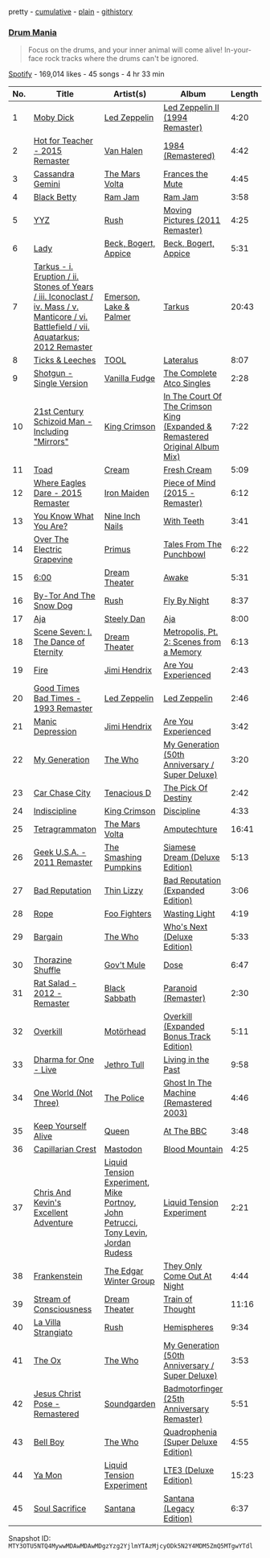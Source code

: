 pretty - [cumulative](/playlists/cumulative/37i9dQZF1DWXsvIAf8Ytjl.md) - [plain](/playlists/plain/37i9dQZF1DWXsvIAf8Ytjl) - [githistory](https://github.githistory.xyz/mackorone/spotify-playlist-archive/blob/main/playlists/plain/37i9dQZF1DWXsvIAf8Ytjl)

### [Drum Mania](https://open.spotify.com/playlist/37i9dQZF1DWXsvIAf8Ytjl)

> Focus on the drums, and your inner animal will come alive! In\-your\-face rock tracks where the drums can't be ignored.

[Spotify](https://open.spotify.com/user/spotify) - 169,014 likes - 45 songs - 4 hr 33 min

| No. | Title | Artist(s) | Album | Length |
|---|---|---|---|---|
| 1 | [Moby Dick](https://open.spotify.com/track/0h2gzJQBt6duqZD6kWiz4s) | [Led Zeppelin](https://open.spotify.com/artist/36QJpDe2go2KgaRleHCDTp) | [Led Zeppelin II \(1994 Remaster\)](https://open.spotify.com/album/70lQYZtypdCALtFVlQAcvx) | 4:20 |
| 2 | [Hot for Teacher \- 2015 Remaster](https://open.spotify.com/track/6QDbGdbJ57Mtkflsg42WV5) | [Van Halen](https://open.spotify.com/artist/2cnMpRsOVqtPMfq7YiFE6K) | [1984 \(Remastered\)](https://open.spotify.com/album/3REUXdj5OPKhuDTrTtCBU0) | 4:42 |
| 3 | [Cassandra Gemini](https://open.spotify.com/track/7niwGnlrDXwKtNteHbix2i) | [The Mars Volta](https://open.spotify.com/artist/75U40yZLLPglFgXbDVnmVs) | [Frances the Mute](https://open.spotify.com/album/30iqYID1JMBXLVFfErwTSd) | 4:45 |
| 4 | [Black Betty](https://open.spotify.com/track/6kooDsorCpWVMGc994XjWN) | [Ram Jam](https://open.spotify.com/artist/6FITmSxIMsk6TfulFiCIIz) | [Ram Jam](https://open.spotify.com/album/4z2REZpvRsVMpHFrsIz7PD) | 3:58 |
| 5 | [YYZ](https://open.spotify.com/track/3lpDrxUkr0tIe1kmJvdK7d) | [Rush](https://open.spotify.com/artist/2Hkut4rAAyrQxRdof7FVJq) | [Moving Pictures \(2011 Remaster\)](https://open.spotify.com/album/2xg7iIKoSqaDNpDbJnyCjY) | 4:25 |
| 6 | [Lady](https://open.spotify.com/track/6Pyr3DqDxXnoP1mZBzb2JY) | [Beck, Bogert, Appice](https://open.spotify.com/artist/5IjFZHS2iHNl5pMwLzDySP) | [Beck, Bogert, Appice](https://open.spotify.com/album/6FJqfog8O3e8gypdDlsCvz) | 5:31 |
| 7 | [Tarkus \- i\. Eruption / ii\. Stones of Years / iii\. Iconoclast / iv\. Mass / v\. Manticore / vi\. Battlefield / vii\. Aquatarkus; 2012 Remaster](https://open.spotify.com/track/21lhHDRMO5e7SWCJ0rza0M) | [Emerson, Lake & Palmer](https://open.spotify.com/artist/0nCiidE5GgDrc5kWN3NZgZ) | [Tarkus](https://open.spotify.com/album/3OtFsLLaUZWN6AyeBIzNCj) | 20:43 |
| 8 | [Ticks & Leeches](https://open.spotify.com/track/0Cnx6PGogxIE2RnDcnoeK8) | [TOOL](https://open.spotify.com/artist/2yEwvVSSSUkcLeSTNyHKh8) | [Lateralus](https://open.spotify.com/album/5l5m1hnH4punS1GQXgEi3T) | 8:07 |
| 9 | [Shotgun \- Single Version](https://open.spotify.com/track/4cpaaN9gp0JvTaro27c0ex) | [Vanilla Fudge](https://open.spotify.com/artist/0vIMq3W8V63uR4Ymgm2pF1) | [The Complete Atco Singles](https://open.spotify.com/album/1c0ZllsJKYA7N8v10OdVLP) | 2:28 |
| 10 | [21st Century Schizoid Man \- Including "Mirrors"](https://open.spotify.com/track/5L7VBYoosmkmiiDlzumdCe) | [King Crimson](https://open.spotify.com/artist/7M1FPw29m5FbicYzS2xdpi) | [In The Court Of The Crimson King \(Expanded & Remastered Original Album Mix\)](https://open.spotify.com/album/6tVg2Wl9hVKMpHYcAl2V2M) | 7:22 |
| 11 | [Toad](https://open.spotify.com/track/11RuqNiPXDGjRvu8cw2TPO) | [Cream](https://open.spotify.com/artist/74oJ4qxwOZvX6oSsu1DGnw) | [Fresh Cream](https://open.spotify.com/album/6iyKqDoL9pRSHUsDBYemlB) | 5:09 |
| 12 | [Where Eagles Dare \- 2015 Remaster](https://open.spotify.com/track/6yA4BknBpds3hfF7r2u5Wb) | [Iron Maiden](https://open.spotify.com/artist/6mdiAmATAx73kdxrNrnlao) | [Piece of Mind \(2015 \- Remaster\)](https://open.spotify.com/album/6iVSpex7UohpwPOYZEYmvm) | 6:12 |
| 13 | [You Know What You Are?](https://open.spotify.com/track/4Hs5Fu5fHNPwHvKAiUXotu) | [Nine Inch Nails](https://open.spotify.com/artist/0X380XXQSNBYuleKzav5UO) | [With Teeth](https://open.spotify.com/album/56Us3Q6UIM4jKJZlWhqddL) | 3:41 |
| 14 | [Over The Electric Grapevine](https://open.spotify.com/track/1l6AdJbUeraVJudcDnQ3ua) | [Primus](https://open.spotify.com/artist/64mPnRMMeudAet0E62ypkx) | [Tales From The Punchbowl](https://open.spotify.com/album/4zj8UNQeBccOC3OS8ZNthE) | 6:22 |
| 15 | [6:00](https://open.spotify.com/track/1UQn05L6LCftnI9VoNy4Sp) | [Dream Theater](https://open.spotify.com/artist/2aaLAng2L2aWD2FClzwiep) | [Awake](https://open.spotify.com/album/4jP59Kwqvy3n09eUe1Cge7) | 5:31 |
| 16 | [By\-Tor And The Snow Dog](https://open.spotify.com/track/0hRJNNyjoIlRcrgYVypM2Y) | [Rush](https://open.spotify.com/artist/2Hkut4rAAyrQxRdof7FVJq) | [Fly By Night](https://open.spotify.com/album/3ZtICWkqezf0bBTUwY1Khe) | 8:37 |
| 17 | [Aja](https://open.spotify.com/track/0w0Zs8pu4wx9iErRMEG96L) | [Steely Dan](https://open.spotify.com/artist/6P7H3ai06vU1sGvdpBwDmE) | [Aja](https://open.spotify.com/album/5Zxv8bCtxjz11jjypNdkEa) | 8:00 |
| 18 | [Scene Seven: I\. The Dance of Eternity](https://open.spotify.com/track/7FTf3bJuCq5UYHjUwggKNB) | [Dream Theater](https://open.spotify.com/artist/2aaLAng2L2aWD2FClzwiep) | [Metropolis, Pt\. 2: Scenes from a Memory](https://open.spotify.com/album/1QZi8laY96nhaeGSklvN4D) | 6:13 |
| 19 | [Fire](https://open.spotify.com/track/5LI7PoHEolR8plrf3I16sq) | [Jimi Hendrix](https://open.spotify.com/artist/776Uo845nYHJpNaStv1Ds4) | [Are You Experienced](https://open.spotify.com/album/7rSZXXHHvIhF4yUFdaOCy9) | 2:43 |
| 20 | [Good Times Bad Times \- 1993 Remaster](https://open.spotify.com/track/0QwZfbw26QeUoIy82Z2jYp) | [Led Zeppelin](https://open.spotify.com/artist/36QJpDe2go2KgaRleHCDTp) | [Led Zeppelin](https://open.spotify.com/album/3ycjBixZf7S3WpC5WZhhUK) | 2:46 |
| 21 | [Manic Depression](https://open.spotify.com/track/3f5JtAsGRIXN8pSAeTi6vA) | [Jimi Hendrix](https://open.spotify.com/artist/776Uo845nYHJpNaStv1Ds4) | [Are You Experienced](https://open.spotify.com/album/7rSZXXHHvIhF4yUFdaOCy9) | 3:42 |
| 22 | [My Generation](https://open.spotify.com/track/2EMmHEhCZSMMEM85HTFJvj) | [The Who](https://open.spotify.com/artist/67ea9eGLXYMsO2eYQRui3w) | [My Generation \(50th Anniversary / Super Deluxe\)](https://open.spotify.com/album/0ooEHMMu3yiwnFwNYHcqwX) | 3:20 |
| 23 | [Car Chase City](https://open.spotify.com/track/5WwKzyAOGvnNqTIs0Tk8ei) | [Tenacious D](https://open.spotify.com/artist/1XpDYCrUJnvCo9Ez6yeMWh) | [The Pick Of Destiny](https://open.spotify.com/album/3tYcwViLCWsT1ssa5p7V7A) | 2:42 |
| 24 | [Indiscipline](https://open.spotify.com/track/4hnB3tR0ueIBnkaIvrlZtC) | [King Crimson](https://open.spotify.com/artist/7M1FPw29m5FbicYzS2xdpi) | [Discipline](https://open.spotify.com/album/7KxUQCCvE0edGiqBS6ywEd) | 4:33 |
| 25 | [Tetragrammaton](https://open.spotify.com/track/28XN8ncs0OBodA23W4ysZg) | [The Mars Volta](https://open.spotify.com/artist/75U40yZLLPglFgXbDVnmVs) | [Amputechture](https://open.spotify.com/album/5OISte8J6DV61Vad0W0Cv9) | 16:41 |
| 26 | [Geek U.S.A\. \- 2011 Remaster](https://open.spotify.com/track/7Jh4ySrytQOaDPF4XVUnv1) | [The Smashing Pumpkins](https://open.spotify.com/artist/40Yq4vzPs9VNUrIBG5Jr2i) | [Siamese Dream \(Deluxe Edition\)](https://open.spotify.com/album/0bQglEvsHphrS19FGODEGo) | 5:13 |
| 27 | [Bad Reputation](https://open.spotify.com/track/6MQOIEl0hPBaMf4r521xJR) | [Thin Lizzy](https://open.spotify.com/artist/6biWAmrHyiMkX49LkycGqQ) | [Bad Reputation \(Expanded Edition\)](https://open.spotify.com/album/0DHKadXfnYCAXp28F3HI8U) | 3:06 |
| 28 | [Rope](https://open.spotify.com/track/7v0mtl6oInUtHOmTk2b0gC) | [Foo Fighters](https://open.spotify.com/artist/7jy3rLJdDQY21OgRLCZ9sD) | [Wasting Light](https://open.spotify.com/album/5lnQLEUiVDkLbFJHXHQu9m) | 4:19 |
| 29 | [Bargain](https://open.spotify.com/track/4Vtl42qX97JBj68TKifBHR) | [The Who](https://open.spotify.com/artist/67ea9eGLXYMsO2eYQRui3w) | [Who's Next \(Deluxe Edition\)](https://open.spotify.com/album/5MqyhhHbT13zsloD3uHhlQ) | 5:33 |
| 30 | [Thorazine Shuffle](https://open.spotify.com/track/1nkMih9NE9Ha0hH9aTGYCI) | [Gov't Mule](https://open.spotify.com/artist/5zoKOcTDI9EMOhGNaxL708) | [Dose](https://open.spotify.com/album/6mHPsYzCmBV7nMEsPnDkj6) | 6:47 |
| 31 | [Rat Salad \- 2012 \- Remaster](https://open.spotify.com/track/2b8xbWvck5yh9vvEogsfqa) | [Black Sabbath](https://open.spotify.com/artist/5M52tdBnJaKSvOpJGz8mfZ) | [Paranoid \(Remaster\)](https://open.spotify.com/album/6r7LZXAVueS5DqdrvXJJK7) | 2:30 |
| 32 | [Overkill](https://open.spotify.com/track/3Staqm5EYDnYBqcwuxrWjZ) | [Motörhead](https://open.spotify.com/artist/1DFr97A9HnbV3SKTJFu62M) | [Overkill \(Expanded Bonus Track Edition\)](https://open.spotify.com/album/5iw08epzFaKtmX3y2vRVU6) | 5:11 |
| 33 | [Dharma for One \- Live](https://open.spotify.com/track/2Bux4j9el8GFOrvAE8dMA3) | [Jethro Tull](https://open.spotify.com/artist/6w6z8m4WXX7Tub4Rb6Lu7R) | [Living in the Past](https://open.spotify.com/album/4xOhK9LXV4Kz4VI1N7lOSO) | 9:58 |
| 34 | [One World \(Not Three\)](https://open.spotify.com/track/61vPMevL4UysTHUKAEbV8j) | [The Police](https://open.spotify.com/artist/5NGO30tJxFlKixkPSgXcFE) | [Ghost In The Machine \(Remastered 2003\)](https://open.spotify.com/album/5jkwdY6jS1Hzi8epr6HW7h) | 4:46 |
| 35 | [Keep Yourself Alive](https://open.spotify.com/track/6WKoOXecrcYW8RmerNCxFB) | [Queen](https://open.spotify.com/artist/1dfeR4HaWDbWqFHLkxsg1d) | [At The BBC](https://open.spotify.com/album/4Vqx3bD3CeW0LqQMiTz8lQ) | 3:48 |
| 36 | [Capillarian Crest](https://open.spotify.com/track/4GZ3qSMYlQODUdxAzM1S1E) | [Mastodon](https://open.spotify.com/artist/1Dvfqq39HxvCJ3GvfeIFuT) | [Blood Mountain](https://open.spotify.com/album/1n8QZFcwx5aQ2LIIlj0iYe) | 4:25 |
| 37 | [Chris And Kevin's Excellent Adventure](https://open.spotify.com/track/13oJbeFO66TJtz006GU2Tw) | [Liquid Tension Experiment](https://open.spotify.com/artist/0r1s1XoxdoXECGfyChzb2v), [Mike Portnoy](https://open.spotify.com/artist/0tXHekFgHjeLensP3Uf2b9), [John Petrucci](https://open.spotify.com/artist/4zvIE8a1h7L0IED4r4qKk1), [Tony Levin](https://open.spotify.com/artist/4UjlFZPd9pYcyGhwdcrXvH), [Jordan Rudess](https://open.spotify.com/artist/1eAj0NmIiXgqpy5aN4GlsS) | [Liquid Tension Experiment](https://open.spotify.com/album/03GeIP6sDuMEQydiQgwJ9M) | 2:21 |
| 38 | [Frankenstein](https://open.spotify.com/track/2l0Z9fY1E8Bep8opmhmDhq) | [The Edgar Winter Group](https://open.spotify.com/artist/7j9PMegEgVN1fNp8NZXNCI) | [They Only Come Out At Night](https://open.spotify.com/album/4CNEJF5wYGqhOYEKq8ciu8) | 4:44 |
| 39 | [Stream of Consciousness](https://open.spotify.com/track/4wIwfc4nbnH6Kxy0iIe2Up) | [Dream Theater](https://open.spotify.com/artist/2aaLAng2L2aWD2FClzwiep) | [Train of Thought](https://open.spotify.com/album/1yAbzShRcY4muLKsX8UWxj) | 11:16 |
| 40 | [La Villa Strangiato](https://open.spotify.com/track/4CyElmiM9EF9aURGWlPZLi) | [Rush](https://open.spotify.com/artist/2Hkut4rAAyrQxRdof7FVJq) | [Hemispheres](https://open.spotify.com/album/2vrM9ltjKIvNg3nkwXoJuc) | 9:34 |
| 41 | [The Ox](https://open.spotify.com/track/6kbyqNrFfTxp2Y1lxMKh7T) | [The Who](https://open.spotify.com/artist/67ea9eGLXYMsO2eYQRui3w) | [My Generation \(50th Anniversary / Super Deluxe\)](https://open.spotify.com/album/0ooEHMMu3yiwnFwNYHcqwX) | 3:53 |
| 42 | [Jesus Christ Pose \- Remastered](https://open.spotify.com/track/2UoHjfejHhemj0KSWCOV2A) | [Soundgarden](https://open.spotify.com/artist/5xUf6j4upBrXZPg6AI4MRK) | [Badmotorfinger \(25th Anniversary Remaster\)](https://open.spotify.com/album/2W6MaUiInBkna5DfBES4E3) | 5:51 |
| 43 | [Bell Boy](https://open.spotify.com/track/0DkCOLwvtxVPs3ri0XbDLK) | [The Who](https://open.spotify.com/artist/67ea9eGLXYMsO2eYQRui3w) | [Quadrophenia \(Super Deluxe Edition\)](https://open.spotify.com/album/2miMVTH3qNA49YD2BUaIWK) | 4:55 |
| 44 | [Ya Mon](https://open.spotify.com/track/3ZDZhHNt492Z8eHfbAdtpJ) | [Liquid Tension Experiment](https://open.spotify.com/artist/0r1s1XoxdoXECGfyChzb2v) | [LTE3 \(Deluxe Edition\)](https://open.spotify.com/album/6GDFV4kWsQDYuah6tSqmu2) | 15:23 |
| 45 | [Soul Sacrifice](https://open.spotify.com/track/4e0GkgtMPZFt41Ua8PlHQL) | [Santana](https://open.spotify.com/artist/6GI52t8N5F02MxU0g5U69P) | [Santana \(Legacy Edition\)](https://open.spotify.com/album/2hQwyoPiM1G9iLWkXqC2Hu) | 6:37 |

Snapshot ID: `MTY3OTU5NTQ4MywwMDAwMDAwMDgzYzg2YjlmYTAzMjcyODk5N2Y4MDM5ZmQ5MTgwYTdl`
